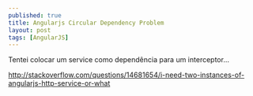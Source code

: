 ```yaml
---
published: true
title: Angularjs Circular Dependency Problem
layout: post
tags: [AngularJS]
---
```

Tentei colocar um service como dependência para um interceptor...


<http://stackoverflow.com/questions/14681654/i-need-two-instances-of-angularjs-http-service-or-what>